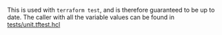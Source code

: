 This is used with `terraform test`, and is therefore guaranteed to be up to date. The caller with all the variable values can be found in [tests/unit.tftest.hcl](./tests/unit.tftest.hcl)
